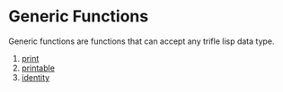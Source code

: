 # Generic Functions

Generic functions are functions that can accept any trifle lisp data
type.

1. [print](Generic-Functions-Print.md)
2. [printable](Generic-Functions-Printable.md)
3. [identity](Generic-Functions-Identity.md)
